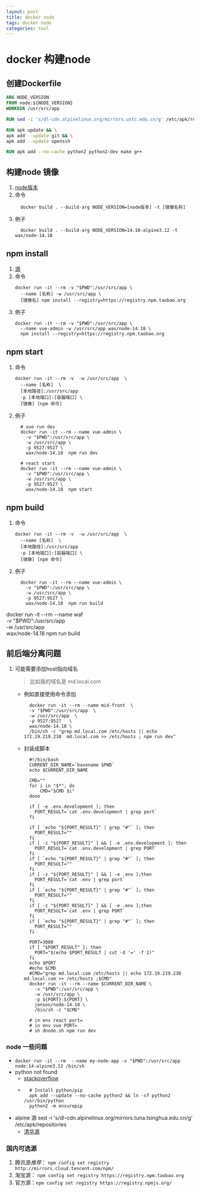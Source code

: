```yaml
---
layout: post
title: docker node
tags: docker node
categories: tool
---
```


# docker 构建node
## 创建Dockerfile
```Dockerfile
ARG NODE_VERSION
FROM node:${NODE_VERSION}
WORKDIR /usr/src/app

RUN sed -i 's/dl-cdn.alpinelinux.org/mirrors.ustc.edu.cn/g' /etc/apk/repositories

RUN apk update && \
apk add --update git && \
apk add --update openssh

RUN apk add --no-cache python2 python2-dev make g++
```


## 构建node 镜像
<!-- docker build --build-arg request_domain=mydomain Dockerfile -->
1. [node版本](https://hub.docker.com/_/node?tab=tags)
1. 命令
    ```shell
      docker build . --build-arg NODE_VERSION=[node版本] -t [镜像名称]
    ```
1. 例子
    ```shell
      docker build . --build-arg NODE_VERSION=14.18-alpine3.12 -t wax/node-14.18
    ```

## npm install 
1. [源](https://www.cnblogs.com/steven-yang/p/12317646.html)
1. 命令
    ```shell
    docker run -it --rm -v "$PWD":/usr/src/app \
      --name [名称] -w /usr/src/app \
      [镜像名] npm install --registry=https://registry.npm.taobao.org
    ```
1. 例子
    ```shell
    docker run -it --rm -v "$PWD":/usr/src/app \
      --name vue-admin -w /usr/src/app wax/node-14.18 \
      npm install --registry=https://registry.npm.taobao.org
    ```

## npm start 
1. 命令
    ```shell
    docker run -it --rm -v  -w /usr/src/app  \
      --name [名称]  \
      [本地路径]:/usr/src/app
      -p [本地端口]:[容器端口] \
      [镜像] [npm 命令]
    ```
1. 例子
    ```shell
      # vue run dev
      docker run -it --rm --name vue-admin \
        -v "$PWD":/usr/src/app \
        -w /usr/src/app \
        -p 9527:9527 \
        wax/node-14.18  npm run dev
      
      # react start
      docker run -it --rm --name vue-admin \
        -v "$PWD":/usr/src/app \
        -w /usr/src/app \
        -p 9527:9527 \
        wax/node-14.18  npm start
    ```

## npm build
1. 命令
    ```shell
    docker run -it --rm -v  -w /usr/src/app  \
      --name [名称]  \
      [本地路径]:/usr/src/app
      -p [本地端口]:[容器端口] \
      [镜像] [npm 命令]
    ```
1. 例子
    ```shell
      docker run -it --rm --name vue-admin \
        -v "$PWD":/usr/src/app \
        -w /usr/src/app \
        -p 9527:9527 \
        wax/node-14.18  npm run build
    ```

docker run -it --rm --name waf \
        -v "$PWD":/usr/src/app \
        -w /usr/src/app \
        wax/node-14.18  npm run build

## 前后端分离问题
1. 可能需要添加host指向域名
    > 比如我的域名是 md.local.com
    - 例如直接使用命令添加
        ```shell
          docker run -it --rm --name mid-front  \
          -v "$PWD":/usr/src/app  \
          -w /usr/src/app  \
          -p 9527:9527   \
          wax/node-14.18 \
          /bin/sh -c "grep md.local.com /etc/hosts || echo 172.19.219.230  md.local.com >> /etc/hosts ; npm run dev"
        ```
    - 封装成脚本
        ```shell
          #!/bin/bash
          CURRENT_DIR_NAME=`basename $PWD`
          echo $CURRENT_DIR_NAME

          CMD=""
          for i in "$*"; do
              CMD="$CMD $i"
          done

          if [ -e .env.development ]; then
            PORT_RESULT=`cat .env.development | grep port`
          fi

          if [ `echo "${PORT_RESULT}" | grep "#"` ]; then
            PORT_RESULT=""
          fi
          if [ -z "${PORT_RESULT}" ] && [ -e .env.development ]; then
            PORT_RESULT=`cat .env.development | grep PORT`
          fi
          if [ `echo "${PORT_RESULT}" | grep "#"` ]; then
            PORT_RESULT=""
          fi
          if [ -z "${PORT_RESULT}" ] && [ -e .env ];then
            PORT_RESULT=`cat .env | grep port`
          fi
          if [ `echo "${PORT_RESULT}" | grep "#"` ]; then
            PORT_RESULT=""
          fi
          if [ -z "${PORT_RESULT}" ] && [ -e .env ];then
            PORT_RESULT=`cat .env | grep PORT`
          fi
          if [ `echo "${PORT_RESULT}" | grep "#"` ]; then
            PORT_RESULT=""
          fi

          PORT=3000
          if [ "$PORT_RESULT" ]; then
            PORT="$(echo $PORT_RESULT | cut -d '=' -f 2)"
          fi
          echo $PORT
          #echo $CMD
          #CMD="grep md.local.com /etc/hosts || echo 172.19.219.230  md.local.com >> /etc/hosts ;$CMD"
          docker run -it --rm --name $CURRENT_DIR_NAME \
            -v "$PWD":/usr/src/app \
            -w /usr/src/app \
            -p ${PORT}:${PORT} \
            jenson/node-14.18 \
            /bin/sh -c "$CMD"

          # in env react port=
          # in env vue PORT=
          # sh dnode.sh npm run dev
      ```

### node 一些问题
- ```docker run -it --rm  --name my-node-app -v "$PWD":/usr/src/app  node:14-alpine3.12 /bin/sh```
- python not found 
  - [stackoverflow](https://stackoverflow.com/questions/62554991/how-do-i-install-python-on-alpine-linux)
  - 
    ```
      # Install python/pip
      apk add --update --no-cache python2 && ln -sf python2 /usr/bin/python
      python2 -m ensurepip
    ```
- alpine 源  sed -i 's/dl-cdn.alpinelinux.org/mirrors.tuna.tsinghua.edu.cn/g' /etc/apk/repositories
    - [清华源](https://mirrors.tuna.tsinghua.edu.cn/help/alpine/)
### 国内可选源
1. 腾讯源*推荐*：  ```npm config set registry http://mirrors.cloud.tencent.com/npm/```
1. 淘宝源：  ```npm config set registry https://registry.npm.taobao.org```
1. 官方源：```npm config set registry https://registry.npmjs.org/```
